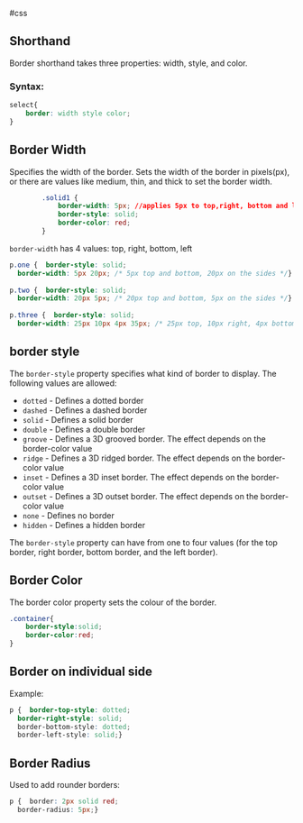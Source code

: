 #css 

## Shorthand

Border shorthand takes three properties: width, style, and color.

### Syntax:

```css
select{
    border: width style color;
}
```

## Border Width
Specifies the width of the border. Sets the width of the border in pixels(px), or there are values like medium, thin, and thick to set the border width.

```css
        .solid1 {
            border-width: 5px; //applies 5px to top,right, bottom and left
            border-style: solid;
            border-color: red;
        }
```

`border-width` has 4 values: top, right, bottom, left
```css
p.one {  border-style: solid;  
  border-width: 5px 20px; /* 5px top and bottom, 20px on the sides */}  
  
p.two {  border-style: solid;  
  border-width: 20px 5px; /* 20px top and bottom, 5px on the sides */}  
  
p.three {  border-style: solid;  
  border-width: 25px 10px 4px 35px; /* 25px top, 10px right, 4px bottom and 35px left */}
```

## border style

The `border-style` property specifies what kind of border to display.
The following values are allowed:

- `dotted` - Defines a dotted border
- `dashed` - Defines a dashed border
- `solid` - Defines a solid border
- `double` - Defines a double border
- `groove` - Defines a 3D grooved border. The effect depends on the border-color value
- `ridge` - Defines a 3D ridged border. The effect depends on the border-color value
- `inset` - Defines a 3D inset border. The effect depends on the border-color value
- `outset` - Defines a 3D outset border. The effect depends on the border-color value
- `none` - Defines no border
- `hidden` - Defines a hidden border

The `border-style` property can have from one to four values (for the top border, right border, bottom border, and the left border).

## Border Color

The border color property sets the colour of the border.

```CSS
.container{
	border-style:solid;
	border-color:red;
}
```
## Border on individual side
Example:
```css
p {  border-top-style: dotted;  
  border-right-style: solid;  
  border-bottom-style: dotted;  
  border-left-style: solid;}
```

## Border Radius
Used to add rounder borders:

```css
p {  border: 2px solid red;  
  border-radius: 5px;}
```